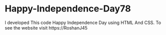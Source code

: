 # Happy-Independence-Day78
I developed This code Happy Independence Day using HTML And CSS. To see the website visit https://RoshanJ45
